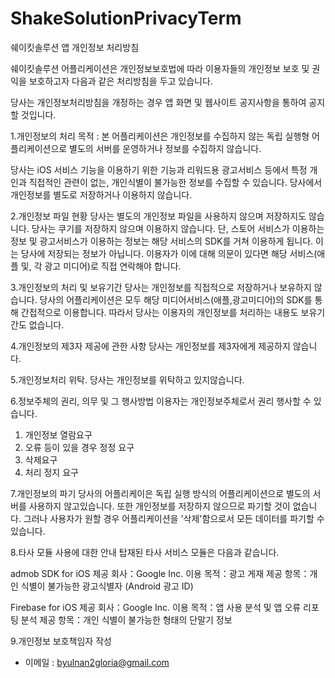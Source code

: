 # ShakeSolutionPrivacyTerm
쉐이킷솔루션 앱 개인정보 처리방침


쉐이킷솔루션 어플리케이션은 개인정보보호법에 따라 이용자들의 개인정보 보호 및 권익을 보호하고자 다음과 같은 처리방침을 두고 있습니다.

당사는 개인정보처리방침을 개정하는 경우 앱 화면 및 웹사이트 공지사항을 통하여 공지할 것입니다.

1.개인정보의 처리 목적 : 
본 어플리케이션은 개인정보를 수집하지 않는 독립 실행형 어플리케이션으로 별도의 서버를 운영하거나 정보를 수집하지 않습니다.

당사는 iOS 서비스 기능을 이용하기 위한 기능과 리워드용 광고서비스 등에서 특정 개인과 직접적인 관련이 없는, 개인식별이 불가능한 정보를 수집할 수 있습니다.
당사에서 개인정보를 별도로 저장하거나 이용하지 않습니다. 

2.개인정보 파일 현황
당사는 별도의 개인정보 파일을 사용하지 않으며 저장하지도 않습니다.
당사는 쿠기를 저장하지 않으며 이용하지 않습니다.
단, 스토어 서비스가 이용하는 정보 및 광고서비스가 이용하는 정보는 해당 서비스의 SDK를 거쳐 이용하게 됩니다. 이는 당사에 저장되는 정보가 아닙니다.
이용자가 이에 대해 의문이 있다면 해당 서비스(애플 및, 각 광고 미디어)로 직접 연락해야 합니다.


3.개인정보의 처리 및 보유기간
당사는 개인정보를 직접적으로 저장하거나 보유하지 않습니다. 
당사의 어플리케이션은 모두 해당 미디어서비스(애플,광고미디어)의 SDK를 통해 간접적으로 이용합니다.
따라서 당사는 이용자의 개인정보를 처리하는 내용도 보유기간도 없습니다.


4.개인정보의 제3자 제공에 관한 사항
당사는 개인정보를 제3자에게 제공하지 않습니다.


5.개인정보처리 위탁.
당사는 개인정보를 위탁하고 있지않습니다.


6.정보주체의 권리, 의무 및 그 행사방법
이용자는 개인정보주체로서 권리 행사할 수 있습니다.
1) 개인정보 열람요구
2) 오류 등이 있을 경우 정정 요구
3) 삭제요구
4) 처리 정지 요구


7.개인정보의 파기
당사의 어플리케이은 독립 실행 방식의 어플리케이션으로 별도의 서버를 사용하지 않고있습니다.
또한 개인정보를 저장하지 않으므로 파기할 것이 없습니다.
그러나 사용자가 원할 경우 어플리케이션을 '삭제'함으로서 모든 데이터를 파기할 수 있습니다.

8.타사 모듈 사용에 대한 안내
탑재된 타사 서비스 모듈은 다음과 같습니다.

admob SDK for iOS
제공 회사：Google Inc.
이용 목적：광고 게재
제공 항목：개인 식별이 불가능한 광고식별자 (Android 광고 ID)

Firebase for iOS
제공 회사：Google Inc.
이용 목적：앱 사용 분석 및 앱 오류 리포팅 분석
제공 항목：개인 식별이 불가능한 형태의 단말기 정보


9.개인정보  보호책임자 작성
- 이메일 : byulnan2gloria@gmail.com

